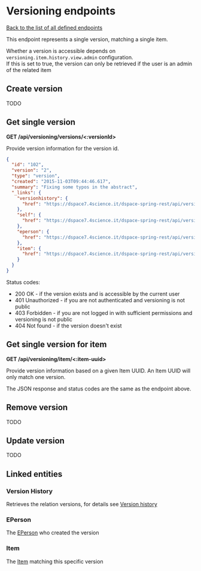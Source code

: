 # Versioning endpoints

[Back to the list of all defined endpoints](endpoints.md)

This endpoint represents a single version, matching a single item.

Whether a version is accessible depends on `versioning.item.history.view.admin` configuration.  
If this is set to true, the version can only be retrieved if the user is an admin of the related item

## Create version

TODO

## Get single version

**GET /api/versioning/versions/<:versionId>**

Provide version information for the version id.

```json
{
  "id": "102",
  "version": "2",
  "type": "version",
  "created": "2015-11-03T09:44:46.617",
  "summary": "Fixing some typos in the abstract",
  "_links": {
    "versionhistory": {
      "href": "https://dspace7.4science.it/dspace-spring-rest/api/versioning/versionhistory/10"
    },
    "self": {
      "href": "https://dspace7.4science.it/dspace-spring-rest/api/versioning/version/101"
    },
    "eperson": {
      "href": "https://dspace7.4science.it/dspace-spring-rest/api/versioning/version/101/eperson"
    },
    "item": {
      "href": "https://dspace7.4science.it/dspace-spring-rest/api/versioning/version/101/item"
    }
  }
}
```

Status codes:
* 200 OK - if the version exists and is accessible by the current user
* 401 Unauthorized - if you are not authenticated and versioning is not public
* 403 Forbidden - if you are not logged in with sufficient permissions and versioning is not public
* 404 Not found - if the version doesn't exist

## Get single version for item

**GET /api/versioning/item/<:item-uuid>**

Provide version information based on a given Item UUID. An Item UUID will only match one version.

The JSON response and status codes are the same as the endpoint above.

## Remove version

TODO

## Update version

TODO

## Linked entities

### Version History

Retrieves the relation versions, for details see [Version history](versionhistory.md)

### EPerson

The [EPerson](epersons.md) who created the version

### Item

The [Item](items.md) matching this specific version
